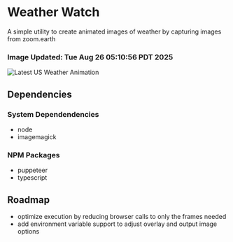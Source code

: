 # Weather Watch

A simple utility to create animated images of weather by capturing images from zoom.earth

### Image Updated: Tue Aug 26 05:10:56 PDT 2025

![Latest US Weather Animation](animations/2025-08-26.webp)

## Dependencies
### System Dependendencies
* node
* imagemagick
### NPM Packages
* puppeteer
* typescript

## Roadmap
* optimize execution by reducing browser calls to only the frames needed
* add environment variable support to adjust overlay and output image options
